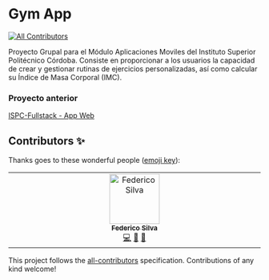 # Gym App
<!-- ALL-CONTRIBUTORS-BADGE:START - Do not remove or modify this section -->
[![All Contributors](https://img.shields.io/badge/all_contributors-1-orange.svg?style=flat-square)](#contributors-)
<!-- ALL-CONTRIBUTORS-BADGE:END -->

Proyecto Grupal para el Módulo Aplicaciones Moviles del Instituto Superior Politécnico Córdoba. Consiste en proporcionar a los usuarios la capacidad de
crear y gestionar rutinas de ejercicios personalizadas, así como calcular su Índice de Masa Corporal
(IMC).

### Proyecto anterior
[ISPC-Fullstack - App Web](https://github.com/PulpoI/proyecto-integrador-ISPC)

## Contributors ✨

Thanks goes to these wonderful people ([emoji key](https://allcontributors.org/docs/en/emoji-key)):

<!-- ALL-CONTRIBUTORS-LIST:START - Do not remove or modify this section -->
<!-- prettier-ignore-start -->
<!-- markdownlint-disable -->
<table>
  <tbody>
    <tr>
      <td align="center" valign="top" width="14.28%"><a href="https://github.com/federico42o"><img src="https://avatars.githubusercontent.com/u/50332167?v=4?s=100" width="100px;" alt="Federico Silva"/><br /><sub><b>Federico Silva</b></sub></a><br /><a href="https://github.com/FrancoGL/ISPC-Mobile/commits?author=federico42o" title="Code">💻</a> <a href="https://github.com/FrancoGL/ISPC-Mobile/pulls?q=is%3Apr+reviewed-by%3Afederico42o" title="Reviewed Pull Requests">👀</a> <a href="#maintenance-federico42o" title="Maintenance">🚧</a></td>
    </tr>
  </tbody>
</table>

<!-- markdownlint-restore -->
<!-- prettier-ignore-end -->

<!-- ALL-CONTRIBUTORS-LIST:END -->

This project follows the [all-contributors](https://github.com/all-contributors/all-contributors) specification. Contributions of any kind welcome!